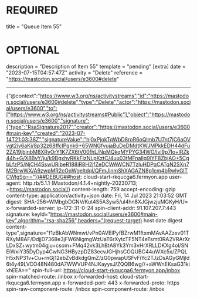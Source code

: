 
# REQUIRED
title = "Queue Item 55"
# OPTIONAL
description = "Description of Item 55"
template = "pending"
[extra]
date = "2023-07-15T04:57:47Z"
activity = "Delete"
reference = "https://mastodon.social/users/e3600#delete"

---
{"@context":"https://www.w3.org/ns/activitystreams","id":"https://mastodon.social/users/e3600#delete","type":"Delete","actor":"https://mastodon.social/users/e3600","to":["https://www.w3.org/ns/activitystreams#Public"],"object":"https://mastodon.social/users/e3600","signature":{"type":"RsaSignature2017","creator":"https://mastodon.social/users/e3600#main-key","created":"2023-07-14T21:03:38Z","signatureValue":"hj0xPjokTqWbD8roR6oQlmb7U7nt7jC6aOVvgt2iv6aKi/8p32z68ffclPqnk6+65WNGfvujaBuDeDMdtKWJMPkkEDH44dFu2ZA19jbjnbM8XRyOrY1K7ZX6tV00fhL/NpMQkqMYPYG34WO/lvl9p7Io+lRZk44h+G/X8BvY/ju/k9BgxhvRKkFlzNLpKztC/4uu03tMFnalIg9lYF8ZbjAO+5CgbLfzP5/NjCH4SswURibeR188iR8H2jfZeDCWAWCN7TzluHDPqCATqN2SXn7M2BrwWX/A9zwpMR2cOqWgeltdql/QFmJinmShXAGAZN8p1cm4bRwIyGlTCWlgSg=="}}##DEBUG##host: cloud-start-rkqucga6.fermyon.app
user-agent: http.rb/5.1.1 (Mastodon/4.1.4+nightly-20230713; +https://mastodon.social/)
content-length: 759
accept-encoding: gzip
content-type: application/activity+json
date: Fri, 14 Jul 2023 21:03:52 GMT
digest: SHA-256=WMbgbDGNV/Kut4S5A3yw5/ul4hn8XJGjwzjuMGKyH/U=
x-forwarded-server: ip-172-31-0-24
spin-client-addr: 91.107.207.7:443
signature: keyId="https://mastodon.social/users/e3600#main-key",algorithm="rsa-sha256",headers="(request-target) host date digest content-type",signature="f1zBkAbWNmwt/vPn0AVElPyfBZrwM1ftxmMAvAAZzxv01TRXyM8AF/DdjjD7368e3jFW6NigmgWzUaT6rXytcTF5NT4eTsmt0RA2VRArXrLDxSZ+wytm04gju+csom+FMq42vk3LhBtA8Yk3Ym3vHrXRLLDKXg4ol/SNEiWxiY35DyDyp4CwNG3HByzpDZ83ecvJGHjhsCOQUBC44uWXc5x/ZPQLH5xNP31v+Cu+rnGj12ebZvBdkdgQmZ/zG0pwapUSFvFiYc2TJzDsAGyGMjld6t4y49LVCO48N480dA7WWVUP4NJKayysJ/ZQQB6wg//+aWWnEKsaG31kixhEEA=="
spin-full-url: https://cloud-start-rkqucga6.fermyon.app/inbox
spin-matched-route: /inbox
x-forwarded-host: cloud-start-rkqucga6.fermyon.app
x-forwarded-port: 443
x-forwarded-proto: https
spin-raw-component-route: /inbox
spin-component-route: /inbox

